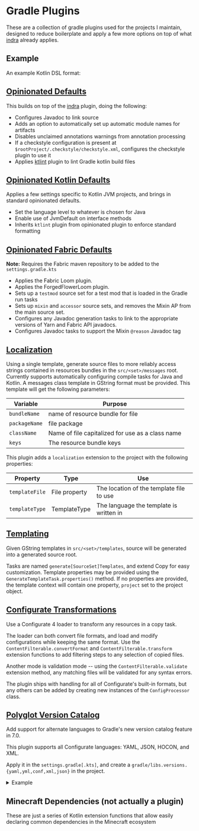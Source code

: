 # Gradle Plugins

These are a collection of gradle plugins used for the projects I maintain, designed to reduce boilerplate and apply a few more options on top of what [indra] already applies.

## Example

An example Kotlin DSL format:

## [Opinionated Defaults](https://plugins.gradle.org/plugin/ca.stellardrift.opinionated)

This builds on top of the [indra] plugin, doing the following:

- Configures Javadoc to link source
- Adds an option to automatically set up automatic module names for artifacts
- Disables unclaimed annotations warnings from annotation processing
- If a checkstyle configuration is present at `$rootProject/.checkstyle/checkstyle.xml`, configures the checkstyle plugin to use it
- Applies [ktlint](https://github.com/JLLeitschuh/ktlint-gradle) plugin to lint Gradle kotlin build files

## [Opinionated Kotlin Defaults](https://plugins.gradle.org/plugin/ca.stellardrift.opinionated.kotlin)

Applies a few settings specific to Kotlin JVM projects, and brings in standard opinionated defaults.

- Set the language level to whatever is chosen for Java
- Enable use of JvmDefault on interface methods
- Inherits `ktlint` plugin from opinionated plugin to enforce standard formatting

## [Opinionated Fabric Defaults](https://plugins.gradle.org/plugin/ca.stellardrift.opinionated.fabric)
**Note:** Requires the Fabric maven repository to be added to the `settings.gradle.kts`

- Applies the Fabric Loom plugin.
- Applies the ForgedFlowerLoom plugin.
- Sets up a `testmod` source set for a test mod that is loaded in the Gradle run tasks
- Sets up `mixin` and `accessor` source sets, and removes the Mixin AP from the main source set.
- Configures any Javadoc generation tasks to link to the appropriate versions of Yarn and Fabric API javadocs.
- Configures Javadoc tasks to support the Mixin `@reason` Javadoc tag

## [Localization](https://plugins.gradle.org/plugin/ca.stellardrift.localization)

Using a single template, generate source files to more reliably access strings contained in resources bundles in the `src/<set>/messages` root. Currently supports automatically configuring compile tasks for Java and Kotlin. A messages class template in GString format must be provided. This template will get the following parameters:

Variable | Purpose
-------- | -------
`bundleName` | name of resource bundle for file
`packageName` | file package
`className` | Name of file capitalized for use as a class name
`keys` | The resource bundle keys

This plugin adds a `localization` extension to the project with the following properties:

Property | Type | Use
-------- | ----- | ------
`templateFile` | File property | The location of the template file to use
`templateType` | TemplateType | The language the template is written in

## [Templating](https://plugins.gradle.org/plugin/ca.stellardrift.templating) 

Given GString templates in `src/<set>/templates`, source will be generated into a generated source root. 

Tasks are named `generate[SourceSet]Templates`, and extend Copy for easy customization. Template properties may be provided using the `GenerateTemplateTask.properties()` method. If no properties are provided, the template context will contain one property, `project` set to the project object.

## [Configurate Transformations](https://plugins.gradle.org/plugin/ca.stellardrift.configurate-transformations)

Use a Configurate 4 loader to transform any resources in a copy task.

The loader can both convert file formats, and load and modify configurations while keeping the same format. Use the `ContentFilterable.convertFormat` and `ContentFilterable.transform` extension functions to add filtering steps to any selection of copied files.

Another mode is validation mode -- using the `ContentFilterable.validate` extension method, any matching files will be validated for any syntax errors. 

The plugin ships with handling for all of Configurate's built-in formats, but any others can be added by creating new instances of the `ConfigProcessor` class.


## [Polyglot Version Catalog](https://plugins.gradle.org/plugin/ca.stellardrift.polyglot-version-catalogs)

Add support for alternate languages to Gradle's new version catalog feature in 7.0.

This plugin supports all Configurate languages: YAML, JSON, HOCON, and XML.

Apply it in the `settings.gradle[.kts]`, and create a `gradle/libs.versions.{yaml,yml,conf,xml,json}` in the project.

<details>
<summary>Example</summary>

**settings.gradle.kts**
```kotlin
plugins {
    id("ca.stellardrift.polyglot-version-catalogs") version "5.0.0"
}

// [...]
```

**gradle/libs.dependencies.yml**
```yaml
# Basic format metadata
metadata:
  format: {version: 1.0}

# Gradle-style version references
versions:
  junit: 5.7.1

# Declare dependencies to generate accessors for
dependencies:
  # Dependencies using version references
  junitApi: {group: &junit org.junit.jupiter, name: junit-jupiter-api, version: { ref: junit }}
  junitEngine: {group: *junit, name: junit-jupiter-engine, version: { ref: junit }}

  # Plain scalar
  assertj: org.assertj:assertj-core:3.19.0

  # Rich versions
  asm: {module: "org.ow2.asm:asm", version: {strictly: 9.1}}

  # Using yaml anchors to declare versions 
  configurateCore: {group: org.spongepowered, name: configurate-core, version: &configurate 4.0.0}
  configurateHocon: {group: org.spongepowered, name: configurate-hocon, version: *configurate}
  configurateYaml: {group: org.spongepowered, name: configurate-yaml, version: *configurate}

# Dependency bundles, with dependencies from those declared above 
bundles:
  allJunit: [junitApi, junitEngine]
```
</details>

## Minecraft Dependencies (not actually a plugin)

These are just a series of Kotlin extension functions that allow easily declaring common dependencies in the Minecraft ecosystem

[indra]: https://github.com/KyoriPowered/indra